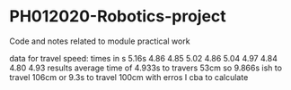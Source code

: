 # PH012020-Robotics-project
Code and notes related to module practical work

data for travel speed:
times in s
5.16s
4.86
4.85
5.02
4.86
5.04
4.97
4.84
4.80
4.93
results
average time of 4.933s to travers 53cm so 9.866s ish to travel 106cm or 9.3s to travel 100cm with erros I cba to calculate
